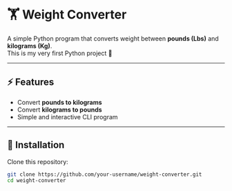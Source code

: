 # 🏋️ Weight Converter  

A simple Python program that converts weight between **pounds (Lbs)** and **kilograms (Kg)**.  
This is my very first Python project 🚀  

---

## ⚡ Features  
- Convert **pounds to kilograms**  
- Convert **kilograms to pounds**  
- Simple and interactive CLI program  

---

## 📌 Installation  

Clone this repository:  
```bash
git clone https://github.com/your-username/weight-converter.git
cd weight-converter